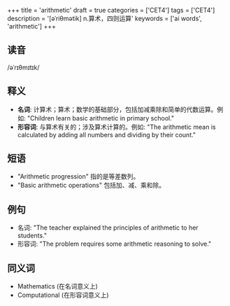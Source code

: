 +++
title = 'arithmetic'
draft = true
categories = ['CET4']
tags = ['CET4']
description = '[əˈriθmətik] n.算术，四则运算'
keywords = ['ai words', 'arithmetic']
+++

## 读音
/əˈrɪθmɪtɪk/

## 释义
- **名词**: 计算术；算术；数学的基础部分，包括加减乘除和简单的代数运算。例如: "Children learn basic arithmetic in primary school."
- **形容词**: 与算术有关的；涉及算术计算的。例如: "The arithmetic mean is calculated by adding all numbers and dividing by their count."

## 短语
- "Arithmetic progression" 指的是等差数列。
- "Basic arithmetic operations" 包括加、减、乘和除。

## 例句
- 名词: "The teacher explained the principles of arithmetic to her students."
- 形容词: "The problem requires some arithmetic reasoning to solve."

## 同义词
- Mathematics (在名词意义上)
- Computational (在形容词意义上)
